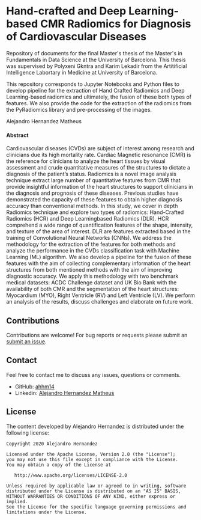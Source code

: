 # Hand-crafted and Deep Learning-based CMR Radiomics for Diagnosis of Cardiovascular Diseases

Repository of documents for the final Master's thesis of the Master's in Fundamentals in Data Science at the University of Barcelona. This thesis was supervised by Polyxeni 
Gkntra and Karim Lekadir from the Artitificial Intelligence Labortary in Medicine at University of Barcelona. 

This repository corresponds to Jupyter Notebooks and Python files to develop pipeline for the extraction of Hand Crafted Radiomics and Deep Learning-based radiomics
and ultimately, the fusion of these both types of features.  We also provide the code for the extraction of the radiomics from the PyRadiomics library and pre-processing
of the images. 

Alejandro Hernandez Matheus

#### Abstract
Cardiovascular diseases (CVDs) are subject of interest among research and clinicians due its high mortality rate. Cardiac Magnetic resonance (CMR) is the reference for
clinicians to analyze the heart tissues by visual assessment and crude quantitative
measures of the structures to dictate a diagnosis of the patient’s status. Radiomics
is a novel image analysis technique extract large number of quantitative features
from CMR that provide insightful information of the heart structures to support
clinicians in the diagnosis and prognosis of these diseases. Previous studies have
demonstrated the capacity of these features to obtain higher diagnosis accuracy than
conventional methods. In this study, we cover in depth Radiomics technique and explore
two types of radiomics: Hand-Crafted Radiomics (HCR) and Deep Learningbased
Radiomics (DLR). HCR comprehend a wide range of quantification features
of the shape, intensity, and texture of the area of interest. DLR are features extracted
based in the training of Convolutional Neural Networks (CNNs). We address the
methodology for the extraction of the features for both methods and analyze the
performance in the CVDs classification task with Machine Learning (ML) algorithm.
We also develop a pipeline for the fusion of these features with the aim of collecting
complementary information of the heart structures from both mentioned methods
with the aim of improving diagnostic accuracy. We apply this methodology with two
benchmark medical datasets: ACDC Challenge dataset and UK Bio Bank with the
availability of both CMR and the segmentation of the heart structures: Myocardium
(MYO), Right Ventricle (RV) and Left Ventricle (LV). We perform an analysis of the
results, discuss challenges and elaborate on future work.


## Contributions
Contributions are welcome! For bug reports or requests please submit an [submit an issue](https://github.com/ahhm14/FinalMasterProject-AHHM//issues).

## Contact
Feel free to contact me to discuss any issues, questions or comments.
* GitHub: [ahhm14](https://github.com/ahhm14)
* Linkedin: [Alejandro Hernandez Matheus](https://www.linkedin.com/in/alejandro-hernandez-matheus/)


## License

The content developed by Alejandro Hernandez is distributed under the following license:

    Copyright 2020 Alejandro Hernandez

    Licensed under the Apache License, Version 2.0 (the "License");
    you may not use this file except in compliance with the License.
    You may obtain a copy of the License at

       http://www.apache.org/licenses/LICENSE-2.0

    Unless required by applicable law or agreed to in writing, software
    distributed under the License is distributed on an "AS IS" BASIS,
    WITHOUT WARRANTIES OR CONDITIONS OF ANY KIND, either express or implied.
    See the License for the specific language governing permissions and
    limitations under the License.
